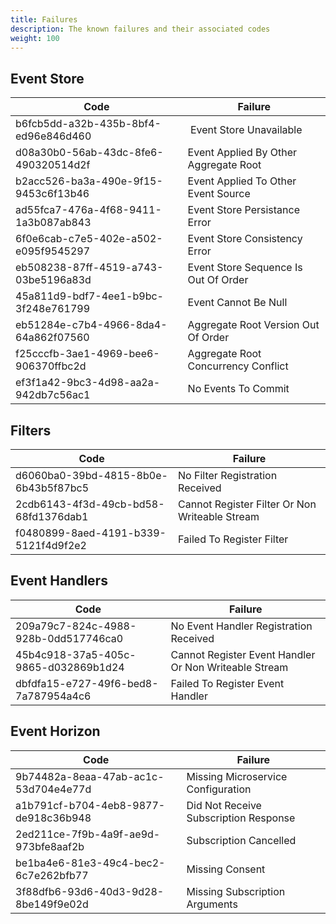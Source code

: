 ```yaml
---
title: Failures
description: The known failures and their associated codes
weight: 100
---
```


## Event Store

| Code | Failure
|------|---------|
| b6fcb5dd-a32b-435b-8bf4-ed96e846d460 | Event Store Unavailable
| d08a30b0-56ab-43dc-8fe6-490320514d2f | Event Applied By Other Aggregate Root
| b2acc526-ba3a-490e-9f15-9453c6f13b46 | Event Applied To Other Event Source
| ad55fca7-476a-4f68-9411-1a3b087ab843 | Event Store Persistance Error
| 6f0e6cab-c7e5-402e-a502-e095f9545297 | Event Store Consistency Error
| eb508238-87ff-4519-a743-03be5196a83d | Event Store Sequence Is Out Of Order
| 45a811d9-bdf7-4ee1-b9bc-3f248e761799 | Event Cannot Be Null
| eb51284e-c7b4-4966-8da4-64a862f07560 | Aggregate Root Version Out Of Order
| f25cccfb-3ae1-4969-bee6-906370ffbc2d | Aggregate Root Concurrency Conflict
| ef3f1a42-9bc3-4d98-aa2a-942db7c56ac1 | No Events To Commit

## Filters

| Code | Failure
|------|---------|
| d6060ba0-39bd-4815-8b0e-6b43b5f87bc5 | No Filter Registration Received
| 2cdb6143-4f3d-49cb-bd58-68fd1376dab1 | Cannot Register Filter Or Non Writeable Stream
| f0480899-8aed-4191-b339-5121f4d9f2e2 | Failed To Register Filter

## Event Handlers

| Code | Failure
|------|---------|
| 209a79c7-824c-4988-928b-0dd517746ca0 | No Event Handler Registration Received
| 45b4c918-37a5-405c-9865-d032869b1d24 | Cannot Register Event Handler Or Non Writeable Stream
| dbfdfa15-e727-49f6-bed8-7a787954a4c6 | Failed To Register Event Handler

## Event Horizon

| Code | Failure
|------|---------|
| 9b74482a-8eaa-47ab-ac1c-53d704e4e77d | Missing Microservice Configuration
| a1b791cf-b704-4eb8-9877-de918c36b948 | Did Not Receive Subscription Response
| 2ed211ce-7f9b-4a9f-ae9d-973bfe8aaf2b | Subscription Cancelled
| be1ba4e6-81e3-49c4-bec2-6c7e262bfb77 | Missing Consent
| 3f88dfb6-93d6-40d3-9d28-8be149f9e02d | Missing Subscription Arguments
